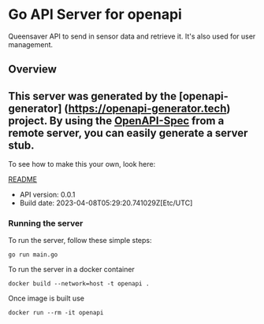 # Go API Server for openapi

Queensaver API to send in sensor data and retrieve it. It's also used for user management.

## Overview
This server was generated by the [openapi-generator]
(https://openapi-generator.tech) project.
By using the [OpenAPI-Spec](https://github.com/OAI/OpenAPI-Specification) from a remote server, you can easily generate a server stub.
-

To see how to make this your own, look here:

[README](https://openapi-generator.tech)

- API version: 0.0.1
- Build date: 2023-04-08T05:29:20.741029Z[Etc/UTC]


### Running the server
To run the server, follow these simple steps:

```
go run main.go
```

To run the server in a docker container
```
docker build --network=host -t openapi .
```

Once image is built use
```
docker run --rm -it openapi
```
